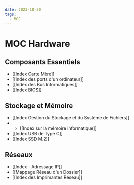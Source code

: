 ```yaml
---
date: 2023-10-30
tags:
  - MOC
---
```

# MOC Hardware
## Composants Essentiels
- [[Index Carte Mère]]
- [[Index des ports d'un ordinateur]]
- [[Index des Bus Informatiques]]
- [[Index BIOS]]

## Stockage et Mémoire
- [[Index Gestion du Stockage et du Système de Fichiers]]
- - [[Index sur la mémoire informatique]]
- [[Index USB de Type C]]
- [[Index SSD M.2]]

## Réseaux 
- [[Index - Adressage IP]]
- [[Mappage Réseau d'un Dossier]]
- [[Index des Imprimantes Réseau]]
